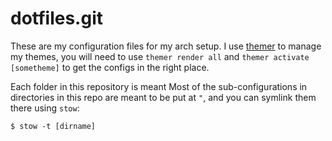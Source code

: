 dotfiles.git
============

These are my configuration files for my arch setup.
I use [themer](/s-ol/themer) to manage my themes, you will need to use `themer render all` and `themer activate [sometheme]` to get the configs in the right place.

Each folder in this repository is meant 
Most of the sub-configurations in directories in this repo are meant to be put at `"`, and you can symlink them there using `stow`:

    $ stow -t [dirname]
